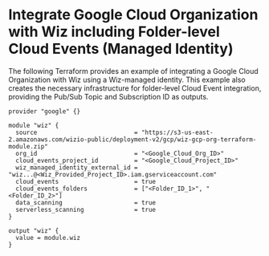 # Integrate Google Cloud Organization with Wiz including Folder-level Cloud Events (Managed Identity)

The following Terraform provides an example of integrating a Google Cloud Organization with Wiz using a Wiz-managed identity.  This example also creates the necessary infrastructure for folder-level Cloud Event integration, providing the Pub/Sub Topic and Subscription ID as outputs.

```hcl
provider "google" {}

module "wiz" {
  source                           = "https://s3-us-east-2.amazonaws.com/wizio-public/deployment-v2/gcp/wiz-gcp-org-terraform-module.zip"
  org_id                           = "<Google_Cloud_Org_ID>"
  cloud_events_project_id          = "<Google_Cloud_Project_ID>"
  wiz_managed_identity_external_id = "wiz...@<Wiz_Provided_Project_ID>.iam.gserviceaccount.com"
  cloud_events                     = true
  cloud_events_folders             = ["<Folder_ID_1>", "<Folder_ID_2>"]
  data_scanning                    = true
  serverless_scanning              = true
}

output "wiz" {
  value = module.wiz
}
```
